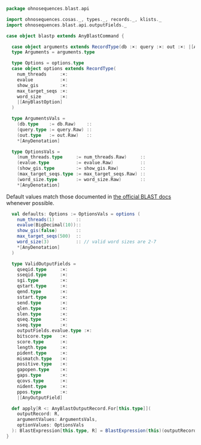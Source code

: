 
```scala
package ohnosequences.blast.api

import ohnosequences.cosas._, types._, records._, klists._
import ohnosequences.blast.api.outputFields._

case object blastp extends AnyBlastCommand {

  case object arguments extends RecordType(db :×: query :×: out :×: |[AnyBlastOption])
  type Arguments = arguments.type

  type Options = options.type
  case object options extends RecordType(
    num_threads     :×:
    evalue          :×:
    show_gis        :×:
    max_target_seqs :×:
    word_size       :×:
    |[AnyBlastOption]
  )

  type ArgumentsVals =
    (db.type    := db.Raw)    ::
    (query.type := query.Raw) ::
    (out.type   := out.Raw)   ::
    *[AnyDenotation]

  type OptionsVals =
    (num_threads.type     := num_threads.Raw)     ::
    (evalue.type          := evalue.Raw)          ::
    (show_gis.type        := show_gis.Raw)        ::
    (max_target_seqs.type := max_target_seqs.Raw) ::
    (word_size.type       := word_size.Raw)       ::
    *[AnyDenotation]
```

Default values match those documented in [the official BLAST docs](http://www.ncbi.nlm.nih.gov/books/NBK279675/) whenever possible.

```scala
  val defaults: Options := OptionsVals = options (
    num_threads(1)        ::
    evalue(BigDecimal(10))::
    show_gis(false)       ::
    max_target_seqs(500)  ::
    word_size(3)          :: // valid word sizes are 2-7
    *[AnyDenotation]
  )

  type ValidOutputFields =
    qseqid.type     :×:
    sseqid.type     :×:
    sgi.type        :×:
    qstart.type     :×:
    qend.type       :×:
    sstart.type     :×:
    send.type       :×:
    qlen.type       :×:
    slen.type       :×:
    qseq.type       :×:
    sseq.type       :×:
    outputFields.evalue.type :×:
    bitscore.type   :×:
    score.type      :×:
    length.type     :×:
    pident.type     :×:
    mismatch.type   :×:
    positive.type   :×:
    gapopen.type    :×:
    gaps.type       :×:
    qcovs.type      :×:
    nident.type     :×:
    ppos.type       :×:
    |[AnyOutputField]

  def apply[R <: AnyBlastOutputRecord.For[this.type]](
    outputRecord: R,
    argumentValues: ArgumentsVals,
    optionValues: OptionsVals
  ): BlastExpression[this.type, R] = BlastExpression(this)(outputRecord, argumentValues, optionValues)
}

```




[test/scala/CommandGeneration.scala]: ../../../../test/scala/CommandGeneration.scala.md
[test/scala/igblastnClonotypesOutput.scala]: ../../../../test/scala/igblastnClonotypesOutput.scala.md
[test/scala/OutputParsing.scala]: ../../../../test/scala/OutputParsing.scala.md
[test/scala/OutputFieldsSpecification.scala]: ../../../../test/scala/OutputFieldsSpecification.scala.md
[test/scala/igblastn.scala]: ../../../../test/scala/igblastn.scala.md
[main/scala/api/outputFields.scala]: ../outputFields.scala.md
[main/scala/api/options.scala]: ../options.scala.md
[main/scala/api/package.scala]: ../package.scala.md
[main/scala/api/expressions.scala]: ../expressions.scala.md
[main/scala/api/parse/igblastn.scala]: ../parse/igblastn.scala.md
[main/scala/api/commands/blastn.scala]: blastn.scala.md
[main/scala/api/commands/blastp.scala]: blastp.scala.md
[main/scala/api/commands/tblastx.scala]: tblastx.scala.md
[main/scala/api/commands/tblastn.scala]: tblastn.scala.md
[main/scala/api/commands/blastx.scala]: blastx.scala.md
[main/scala/api/commands/makeblastdb.scala]: makeblastdb.scala.md
[main/scala/api/commands/igblastn.scala]: igblastn.scala.md